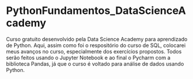 # PythonFundamentos_DataScienceAcademy
Curso gratuito desenvolvido pela Data Science Academy para aprendizado de Python. Aqui, assim como foi o respositório do curso de SQL, colocarei meus avanços no curso, especialmente dos exercícios propostos. Todos serão feitos usando o Jupyter Notebook e ao final o Pycharm com a biblioteca Pandas, já que o curso é voltado para análise de dados usando Python. 
